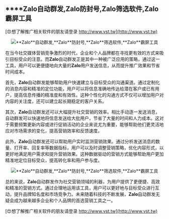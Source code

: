 ## ****Zalo**自动群发,**Zalo**防封号,**Zalo**筛选软件,**Zalo**霸屏工具**

[😍想了解推广相关软件的朋友请登录 http://www.vst.tw](http://www.vst.tw)

 <center><img src="https://vst.tw/MP4/tuiguang/png/2.png" alt="**Zalo**自动群发,**Zalo**防封号,**Zalo**筛选软件,**Zalo**霸屏工具"></center>

在当今社交媒体营销竞争激烈的时代，企业和个人品牌都在寻找更有效的方式来吸引目标受众的注意。而**Zalo**自动群发正是其中一种被广泛应用的策略，通过这一工具，用户可以更便捷地向大量的**Zalo**用户发送信息，从而提升推广效果和节省时间成本。

首先，**Zalo**自动群发能够帮助用户快速建立与目标受众的沟通渠道。通过定制化的消息内容和精准的定位功能，用户可以将信息准确地传达给潜在客户或已有用户，提高信息传播的精准度和有效性。这种个性化的沟通方式不仅可以增加用户对内容的关注度，还可以建立起长期稳定的客户关系。

其次，**Zalo**自动群发还可以大幅提升社交营销的效率。相比手动逐一发送消息，自动群发可以快速地将信息发送给大批用户，节省了大量的时间和人力成本。这对于需要频繁更新内容或进行促销活动的企业来说尤为重要，能够帮助他们更灵活地应对市场需求的变化，提高营销效率和反馈速度。

此外，**Zalo**自动群发还可以帮助用户实时监测营销效果。通过分析发送消息的数量、打开率、回复率等数据指标，用户可以及时调整营销策略，优化内容形式，以更好地满足用户需求和提升营销效果。这种数据驱动的营销方式能够帮助用户更加精准地定位目标受众，提高转化率和用户参与度。

 <center><img src="https://vst.tw/MP4/tuiguang/png/1.png" alt="**Zalo**自动群发,**Zalo**防封号,**Zalo**筛选软件,**Zalo**霸屏工具"></center>

总的来说，**Zalo**自动群发作为社交营销领域的利器，为用户提供了更便捷、高效和精准的营销方式。通过合理地运用该工具，用户可以更好地与目标受众进行互动，提升品牌知名度和市场竞争力。未来随着科技的不断发展，**Zalo**自动群发无疑会成为越来越多企业和个人品牌的首选营销工具之一。

[😍想了解推广相关软件的朋友请登录 http://www.vst.tw](http://www.vst.tw)



